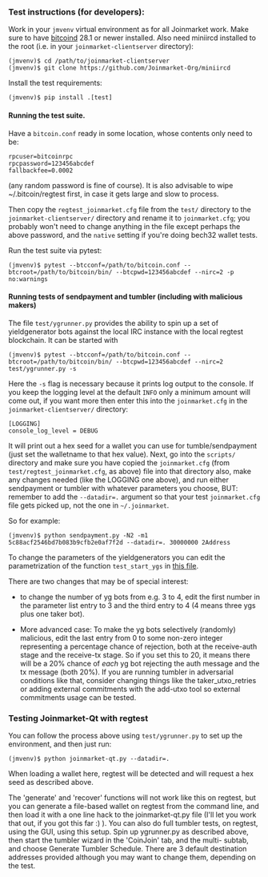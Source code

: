 ### Test instructions (for developers):

Work in your `jmvenv` virtual environment as for all Joinmarket work. Make sure to have [bitcoind](https://bitcoin.org/en/full-node) 28.1 or newer installed. Also need miniircd installed to the root (i.e. in your `joinmarket-clientserver` directory):

    (jmvenv)$ cd /path/to/joinmarket-clientserver
    (jmvenv)$ git clone https://github.com/Joinmarket-Org/miniircd

Install the test requirements:

    (jmvenv)$ pip install .[test]

#### Running the test suite.

Have a `bitcoin.conf` ready in some location, whose contents only need to be:

```
rpcuser=bitcoinrpc
rpcpassword=123456abcdef
fallbackfee=0.0002
```

(any random password is fine of course). It is also advisable to wipe ~/.bitcoin/regtest first, in case it gets large and slow to process.

Then copy the `regtest_joinmarket.cfg` file from the `test/` directory to the `joinmarket-clientserver/` directory and rename it to `joinmarket.cfg`; you probably won't need to change anything in the file except perhaps the above password, and the `native` setting if you're doing bech32 wallet tests.

Run the test suite via pytest:

    (jmvenv)$ pytest --btcconf=/path/to/bitcoin.conf --btcroot=/path/to/bitcoin/bin/ --btcpwd=123456abcdef --nirc=2 -p no:warnings

#### Running tests of sendpayment and tumbler (including with malicious makers)

The file `test/ygrunner.py` provides the ability to spin up a set of yieldgenerator
bots against the local IRC instance with the local regtest blockchain. It can be
started with

    (jmvenv)$ pytest --btcconf=/path/to/bitcoin.conf --btcroot=/path/to/bitcoin/bin/ --btcpwd=123456abcdef --nirc=2 test/ygrunner.py -s

Here the `-s` flag is necessary because it prints log output to the console. If you
keep the logging level at the default `INFO` only a minimum amount will come out, if
you want more then enter this into the `joinmarket.cfg` in the `joinmarket-clientserver/` directory:

    [LOGGING]
    console_log_level = DEBUG

It will print out a hex seed for a wallet you can use for tumble/sendpayment (just set the walletname to that hex value).
Next, go into the `scripts/` directory and make sure you have copied the `joinmarket.cfg` (from `test/regtest_joinmarket.cfg`, as above)
file into that directory also, make any changes needed (like the LOGGING one above),
and run either sendpayment or tumbler with whatever parameters you choose, BUT: remember to add the `--datadir=.` argument so that your test `joinmarket.cfg` file gets picked up, not the one in `~/.joinmarket`.

So for example:

```
(jmvenv)$ python sendpayment.py -N2 -m1 5c88acf2546bd7b083b9cfb2e0af7f2d --datadir=. 30000000 2Address
```

To change the parameters of the yieldgenerators you can edit the parametrization of
the function `test_start_ygs` in [this file](https://github.com/JoinMarket-Org/joinmarket-clientserver/blob/master/test/unified/ygrunner.py).

There are two changes that may be of special interest:
* to change the number of yg
bots from e.g. 3 to 4, edit the first number in the parameter list entry to 3 and the
third entry to 4 (4 means three ygs plus one taker bot). 

* More advanced case: To make the yg bots selectively (randomly) malicious, edit the last entry from 0 to some non-zero
integer representing a percentage chance of rejection, both at the receive-auth
stage and the receive-tx stage. So if you set this to 20, it means there will be
a 20% chance of *each* yg bot rejecting the auth message and the tx message (both
20%). If you are running tumbler in adversarial conditions like that, consider
changing things like the taker_utxo_retries or adding external commitments with
the add-utxo tool so external commitments usage can be tested.

### Testing Joinmarket-Qt with regtest

You can follow the process above using `test/ygrunner.py` to set up the environment, and then just run:

```
(jmvenv)$ python joinmarket-qt.py --datadir=.
```

When loading a wallet here, regtest will be detected and will request a hex seed as described above.

The 'generate' and 'recover' functions will not work like this on regtest, but you can generate a file-based wallet on regtest from the command line,
and then load it with a one line hack to the joinmarket-qt.py file (I'll let you work that out, if you got this far :) ).
You can also do full tumbler tests, on regtest, using the GUI, using this setup. Spin up ygrunner.py as described above, then start the tumbler wizard
in the 'CoinJoin' tab, and the multi- subtab, and choose Generate Tumbler Schedule. There are 3 default destination addresses provided although
you may want to change them, depending on the test.
